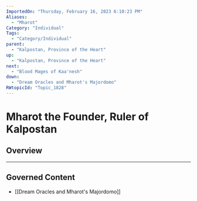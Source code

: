 ```yaml
---
ImportedOn: "Thursday, February 16, 2023 6:10:23 PM"
Aliases:
  - "Mharot"
Category: "Individual"
Tags:
  - "Category/Individual"
parent:
  - "Kalpostan, Province of the Heart"
up:
  - "Kalpostan, Province of the Heart"
next:
  - "Blood Mages of Kaa'nesh"
down:
  - "Dream Oracles and Mharot's Majordomo"
RWtopicId: "Topic_1828"
---
```

# Mharot the Founder, Ruler of Kalpostan
## Overview
---
## Governed Content
- [[Dream Oracles and Mharot's Majordomo]]

